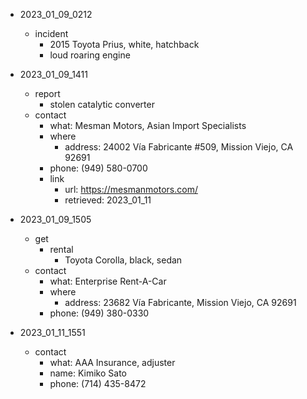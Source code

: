 
- 2023_01_09_0212
  - incident
    - 2015 Toyota Prius, white, hatchback
    - loud roaring engine

- 2023_01_09_1411
  - report
    - stolen catalytic converter
  - contact
    - what: Mesman Motors, Asian Import Specialists
    - where
      - address: 24002 Vía Fabricante #509, Mission Viejo, CA 92691
    - phone: (949) 580-0700
    - link
      - url: https://mesmanmotors.com/
      - retrieved: 2023_01_11

- 2023_01_09_1505
  - get
    - rental
      - Toyota Corolla, black, sedan
  - contact
    - what: Enterprise Rent-A-Car
    - where
      - address: 23682 Vía Fabricante, Mission Viejo, CA 92691
    - phone: (949) 380-0330

- 2023_01_11_1551
  - contact
    - what: AAA Insurance, adjuster
    - name: Kimiko Sato
    - phone: (714) 435-8472
